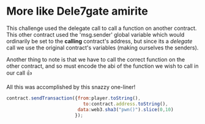 # More like Dele7gate amirite

This challenge used the delegate call to call a function on another contract. 
This other contract used the 'msg.sender' global variable which would ordinarily be set to the __calling__ contract's address, but since its a *delegate* call we use the original contract's variables (making ourselves the senders).


Another thing to note is that we have to call the correct function on the other contract, and so must encode the abi of the function we wish to call in our call :+1: 


All this was accomplished by this snazzy one-liner! 

```javascript
contract.sendTransaction({from:player.toString(), 
                            to:contract.address.toString(), 
                          data:web3.sha3("pwn()").slice(0,10)
                         });
```



